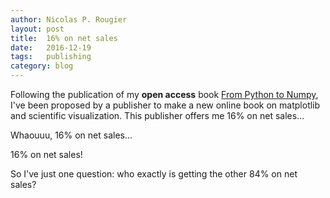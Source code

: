 ```yaml
---
author: Nicolas P. Rougier
layout: post
title:  16% on net sales
date:   2016-12-19
tags:   publishing
category: blog
---
```


Following the publication of my **open access**
book [From Python to Numpy](http://www.labri.fr/perso/nrougier/from-python-to-numpy), I've been proposed by a publisher to make a new online book on matplotlib and scientific visualization. This publisher offers me 16% on net sales...

Whaouuu, 16% on net sales...

16% on net sales!

So I've just one question: who exactly is getting the other 84% on net sales?
